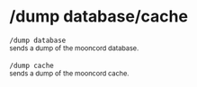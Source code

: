 # /dump database/cache

`/dump database`  
<small>sends a dump of the mooncord database.</small>
<br><br>
`/dump cache`  
<small>sends a dump of the mooncord cache.</small>